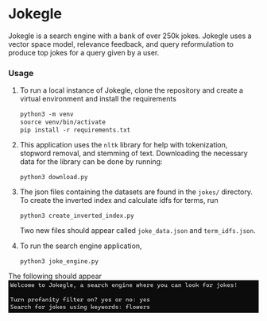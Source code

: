 # Jokegle

Jokegle is a search engine with a bank of over 250k jokes. Jokegle uses a vector space model, relevance feedback, and query reformulation to produce top jokes for a query given by a user.



### Usage
1. To run a local instance of Jokegle, clone the repository and create a virtual environment and install the requirements
    ```
    python3 -m venv 
    source venv/bin/activate
    pip install -r requirements.txt
    ```
2. This application uses the ``nltk`` library for help with tokenization, stopword removal, and stemming of text. Downloading the necessary data for the library can be done by running:
    ```
    python3 download.py
    ```

3. The json files containing the datasets are found in the ``jokes/`` directory. To create the inverted index and calculate idfs for terms, run
    ```
    python3 create_inverted_index.py
    ```
    Two new files should appear called ``joke_data.json`` and ``term_idfs.json``.

4. To run the search engine application, 
    ```
    python3 joke_engine.py
    ```
The following should appear
![alt text](readme_images/initial_prompt.png)









